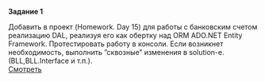 <p><b>Задание 1</b></p>
<p>
Добавить в проект (Homework. Day 15) для работы с банковским счетом реализацию DAL, реализуя его как обертку над ORM ADO.NET Entity Framework. 
Протестировать работу в консоли. Если возникнет необходимость, выполнить ”сквозные” изменения в solution-e. (BLL,BLL.Interface и т.п.).
<br />
<a href="https://github.com/buiko20/NET.W.2017.Buiko/tree/master/NET.W.2017.Buiko.08/NET.W.2017.Buiko.08.02.Architecture">Смотреть</a>
</p>